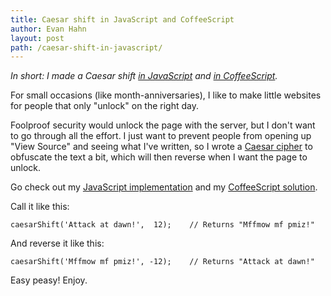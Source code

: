 ```yaml
---
title: Caesar shift in JavaScript and CoffeeScript
author: Evan Hahn
layout: post
path: /caesar-shift-in-javascript/
---
```


_In short: I made a Caesar shift [in JavaScript](https://gist.github.com/2587465) and [in CoffeeScript](https://gist.github.com/2626784)._

For small occasions (like month-anniversaries), I like to make little websites for people that only "unlock" on the right day.

Foolproof security would unlock the page with the server, but I don't want to go through all the effort. I just want to prevent people from opening up "View Source" and seeing what I've written, so I wrote a [Caesar cipher](http://en.wikipedia.org/wiki/Caesar_cipher) to obfuscate the text a bit, which will then reverse when I want the page to unlock.

Go check out my [JavaScript implementation](https://gist.github.com/2587465) and my [CoffeeScript solution](https://gist.github.com/2626784).

Call it like this:

    caesarShift('Attack at dawn!',  12);    // Returns "Mffmow mf pmiz!"

And reverse it like this:

    caesarShift('Mffmow mf pmiz!', -12);    // Returns "Attack at dawn!"

Easy peasy! Enjoy.
